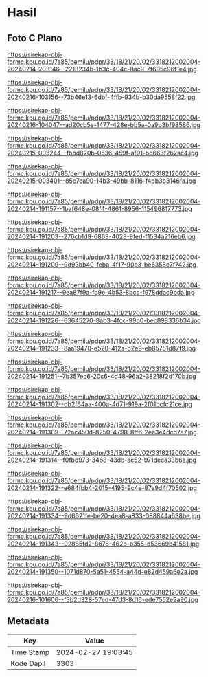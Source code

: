 # Hasil

## Foto C Plano

https://sirekap-obj-formc.kpu.go.id/7a85/pemilu/pdpr/33/18/21/20/02/3318212002004-20240214-203146--2213234b-1b3c-404c-8ac9-7f605c96f1e4.jpg

https://sirekap-obj-formc.kpu.go.id/7a85/pemilu/pdpr/33/18/21/20/02/3318212002004-20240216-103156--73b46e13-6dbf-4ffb-934b-b30da9558f22.jpg

https://sirekap-obj-formc.kpu.go.id/7a85/pemilu/pdpr/33/18/21/20/02/3318212002004-20240216-104047--ad20cb5e-1477-428e-bb5a-0a9b3bf98586.jpg

https://sirekap-obj-formc.kpu.go.id/7a85/pemilu/pdpr/33/18/21/20/02/3318212002004-20240215-003244--fbbd820b-0536-459f-af91-bd663f262ac4.jpg

https://sirekap-obj-formc.kpu.go.id/7a85/pemilu/pdpr/33/18/21/20/02/3318212002004-20240215-003401--85e7ca90-14b3-49bb-8116-f4bb3b3146fa.jpg

https://sirekap-obj-formc.kpu.go.id/7a85/pemilu/pdpr/33/18/21/20/02/3318212002004-20240214-191157--1baf648e-08f4-4861-8956-115496817773.jpg

https://sirekap-obj-formc.kpu.go.id/7a85/pemilu/pdpr/33/18/21/20/02/3318212002004-20240214-191203--276cb1d9-6869-4023-9fed-f1534a216eb6.jpg

https://sirekap-obj-formc.kpu.go.id/7a85/pemilu/pdpr/33/18/21/20/02/3318212002004-20240214-191209--9d93bb40-feba-4f17-90c3-be6358c7f742.jpg

https://sirekap-obj-formc.kpu.go.id/7a85/pemilu/pdpr/33/18/21/20/02/3318212002004-20240214-191217--9ea87f9a-fd9e-4b53-8bcc-f978ddac9bda.jpg

https://sirekap-obj-formc.kpu.go.id/7a85/pemilu/pdpr/33/18/21/20/02/3318212002004-20240214-191226--63645270-8ab3-4fcc-99b0-bec898336b34.jpg

https://sirekap-obj-formc.kpu.go.id/7a85/pemilu/pdpr/33/18/21/20/02/3318212002004-20240214-191233--8aa19470-e520-412a-b2e9-eb85751d87f9.jpg

https://sirekap-obj-formc.kpu.go.id/7a85/pemilu/pdpr/33/18/21/20/02/3318212002004-20240214-191251--7b357ec6-20c6-4d48-96a2-38218f2d170b.jpg

https://sirekap-obj-formc.kpu.go.id/7a85/pemilu/pdpr/33/18/21/20/02/3318212002004-20240214-191302--db2f64aa-400a-4d71-919a-2f01bcfc21ce.jpg

https://sirekap-obj-formc.kpu.go.id/7a85/pemilu/pdpr/33/18/21/20/02/3318212002004-20240214-191309--72ac450d-8250-4798-8ff6-2ea3e4dcd7e7.jpg

https://sirekap-obj-formc.kpu.go.id/7a85/pemilu/pdpr/33/18/21/20/02/3318212002004-20240214-191314--f0fbd973-3468-43db-ac52-971deca33b6a.jpg

https://sirekap-obj-formc.kpu.go.id/7a85/pemilu/pdpr/33/18/21/20/02/3318212002004-20240214-191322--e684fbb4-2015-4195-9c4e-87e9d4f70502.jpg

https://sirekap-obj-formc.kpu.go.id/7a85/pemilu/pdpr/33/18/21/20/02/3318212002004-20240214-191334--9d6621fe-be20-4ea8-a833-088844a638be.jpg

https://sirekap-obj-formc.kpu.go.id/7a85/pemilu/pdpr/33/18/21/20/02/3318212002004-20240214-191343--92885fd2-8676-462b-b355-d53669b41581.jpg

https://sirekap-obj-formc.kpu.go.id/7a85/pemilu/pdpr/33/18/21/20/02/3318212002004-20240214-191350--1071d870-5a51-4554-a44d-e82d459a6e2a.jpg

https://sirekap-obj-formc.kpu.go.id/7a85/pemilu/pdpr/33/18/21/20/02/3318212002004-20240216-101606--f3b2d328-57ed-47d3-8d16-ede7552e2a90.jpg


## Metadata

| Key        | Value               |
| ---------- | ------------------- |
| Time Stamp | 2024-02-27 19:03:45 |
| Kode Dapil | 3303                |




